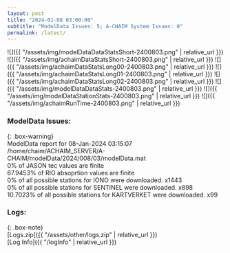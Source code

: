 ```yaml
---
layout: post
title: "2024-01-08 03:00:00"
subtitle: "ModelData Issues: 5; A-CHAIM System Issues: 0"
permalink: /latest/
---
```


![]({{ "/assets/img/modelDataDataStatsShort-2400803.png" | relative_url }})
![]({{ "/assets/img/achaimDataStatsShort-2400803.png" | relative_url }})
![]({{ "/assets/img/achaimDataStatsLong00-2400803.png" | relative_url }})
![]({{ "/assets/img/achaimDataStatsLong01-2400803.png" | relative_url }})
![]({{ "/assets/img/achaimDataStatsLong02-2400803.png" | relative_url }})
![]({{ "/assets/img/modelDataDataStats-2400803.png" | relative_url }})
![]({{ "/assets/img/modelDataStationStats-2400803.png" | relative_url }})
![]({{ "/assets/img/achaimRunTime-2400803.png" | relative_url }})


### ModelData Issues:  
  
{: .box-warning}  
 ModelData report for 08-Jan-2024 03:15:07   
 /home/chaim/ACHAIM_SERVER/A-CHAIM/modelData/2024/008/03/modelData.mat   
 0% of JASON tec values are finite   
 67.9453% of RIO absoprtion values are finite   
 0% of all possible stations for IONO were downloaded. x1443   
 0% of all possible stations for SENTINEL were downloaded. x898   
 10.7023% of all possible stations for KARTVERKET were downloaded. x99   
  


### Logs:  
  
{: .box-note}  
[Logs.zip]({{ "/assets/other/logs.zip" | relative_url }})  
[Log Info]({{ "/logInfo" | relative_url }})  
